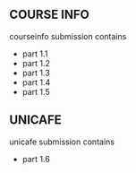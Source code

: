 ## COURSE INFO

courseinfo submission contains
-   part 1.1
-   part 1.2
-   part 1.3
-   part 1.4
-   part 1.5


## UNICAFE
unicafe submission contains
-   part 1.6

